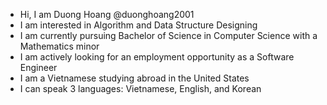 - Hi, I am Duong Hoang @duonghoang2001
- I am interested in Algorithm and Data Structure Designing
- I am currently pursuing Bachelor of Science in Computer Science with a Mathematics minor
- I am actively looking for an employment opportunity as a Software Engineer 
- I am a Vietnamese studying abroad in the United States 
- I can speak 3 languages: Vietnamese, English, and Korean
